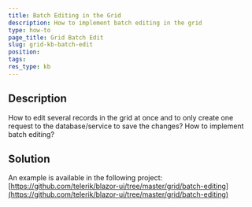 ```yaml
---
title: Batch Editing in the Grid
description: How to implement batch editing in the grid
type: how-to
page_title: Grid Batch Edit
slug: grid-kb-batch-edit
position: 
tags: 
res_type: kb
---
```



## Description

How to edit several records in the grid at once and to only create one request to the database/service to save the changes? How to implement batch editing?


## Solution

An example is available in the following project: [https://github.com/telerik/blazor-ui/tree/master/grid/batch-editing](https://github.com/telerik/blazor-ui/tree/master/grid/batch-editing)
